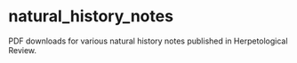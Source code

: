 # natural_history_notes
PDF downloads for various natural history notes published in Herpetological Review.
